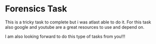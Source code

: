 # Forensics Task

This is a tricky task to complete but i was atlast able to do it. 
For this task also google and youtube are a great resources to use and depend on.

I am also looking forward to do this type of tasks from you!!!
